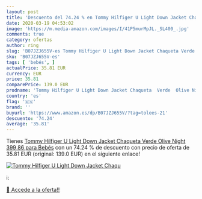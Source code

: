 ```yaml
---
layout: post
title: 'Descuento del 74.24 % en Tommy Hilfiger U Light Down Jacket Chaqu'
date: 2020-03-19 04:53:02
image: 'https://m.media-amazon.com/images/I/41P5murMpJL._SL400_.jpg'
comments: true
category: ofertas
author: ring
slug: 'B07JZJ655V-es Tommy Hilfiger U Light Down Jacket Chaqueta Verde Olive...'
sku: 'B07JZJ655V-es'
tags: [ 'bebés', ]
actualPrice: 35.81 EUR
currency: EUR
price: 35.81
comparePrice: 139.0 EUR
prodname: 'Tommy Hilfiger U Light Down Jacket Chaqueta  Verde  Olive Night 399   86 para Bebés'
country: 'es'
flag: '🇪🇸'
brand: ''
buyurl: 'https://www.amazon.es/dp/B07JZJ655V/?tag=tolees-21'
descuento: '74.24'
average: '35.81'
---
```


Tienes [Tommy Hilfiger U Light Down Jacket Chaqueta  Verde  Olive Night 399   86 para Bebés](https://www.amazon.es/dp/B07JZJ655V/?tag=tolees-21) con un 74.24 % de descuento con precio de oferta de 35.81 EUR (original: 139.0 EUR) en el siguiente enlace!

[![Tommy Hilfiger U Light Down Jacket Chaqu](https://m.media-amazon.com/images/I/41P5murMpJL._SL400_.jpg)](https://www.amazon.es/dp/B07JZJ655V/?tag=tolees-21)

ℹ️:


[🛒 Accede a la oferta!!](https://www.amazon.es/dp/B07JZJ655V/?tag=tolees-21)
